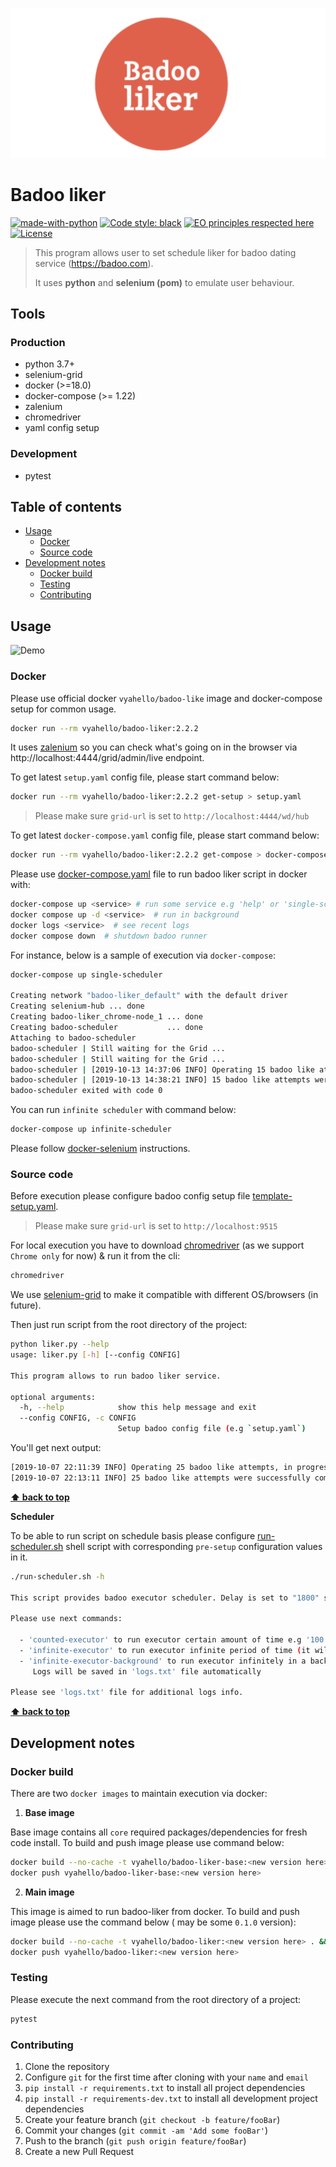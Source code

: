 ![Screenshot](logo.png)

# Badoo liker

[![made-with-python](https://img.shields.io/badge/Made%20with-Python-1f425f.svg)](https://www.python.org/)
[![Code style: black](https://img.shields.io/badge/code%20style-black-000000.svg)](https://github.com/psf/black)
[![EO principles respected here](https://www.elegantobjects.org/badge.svg)](https://www.elegantobjects.org)
[![License](https://img.shields.io/badge/license-MIT-green.svg)](LICENSE.md)

> This program allows user to set schedule liker for badoo dating service (https://badoo.com).
>
> It uses **python** and **selenium (pom)** to emulate user behaviour. 

## Tools

### Production
- python 3.7+
- selenium-grid
- docker (>=18.0)
- docker-compose (>= 1.22)
- zalenium
- chromedriver
- yaml config setup

### Development
- pytest

## Table of contents
- [Usage](#usage)
  - [Docker](#docker)
  - [Source code](#source-code)
- [Development notes](#development-notes)
  - [Docker build](#docker-build)
  - [Testing](#testing)
  - [Contributing](#contributing)

## Usage

![Demo](demo.gif)

### Docker

Please use official docker `vyahello/badoo-like` image and docker-compose setup for common usage.
```bash
docker run --rm vyahello/badoo-liker:2.2.2
```

It uses [zalenium](https://github.com/zalando/zalenium) so you can check what's going on in the browser via http://localhost:4444/grid/admin/live endpoint.

To get latest `setup.yaml` config file, please start command below:
```bash
docker run --rm vyahello/badoo-liker:2.2.2 get-setup > setup.yaml
``` 

> Please make sure `grid-url` is set to `http://localhost:4444/wd/hub`

To get latest `docker-compose.yaml` config file, please start command below:
```bash
docker run --rm vyahello/badoo-liker:2.2.2 get-compose > docker-compose.yaml
``` 

Please use [docker-compose.yaml](docker-compose.yaml) file to run badoo liker script in docker with:
```bash
docker-compose up <service> # run some service e.g 'help' or 'single-scheduler'
docker compose up -d <service>  # run in background
docker logs <service>  # see recent logs
docker compose down  # shutdown badoo runner
```

For instance, below is a sample of execution via `docker-compose`:
```bash
docker-compose up single-scheduler

Creating network "badoo-liker_default" with the default driver
Creating selenium-hub ... done
Creating badoo-liker_chrome-node_1 ... done
Creating badoo-scheduler           ... done
Attaching to badoo-scheduler
badoo-scheduler | Still waiting for the Grid ...
badoo-scheduler | Still waiting for the Grid ...
badoo-scheduler | [2019-10-13 14:37:06 INFO] Operating 15 badoo like attempts, in progress ...
badoo-scheduler | [2019-10-13 14:38:21 INFO] 15 badoo like attempts were successfully completed, please check your messages!
badoo-scheduler exited with code 0
```

You can run `infinite scheduler` with command below:
```bash
docker-compose up infinite-scheduler
```

Please follow [docker-selenium](https://github.com/SeleniumHQ/docker-selenium) instructions.

### Source code
Before execution please configure badoo config setup file [template-setup.yaml](template-setup.yaml). 

> Please make sure `grid-url` is set to `http://localhost:9515`

For local execution you have to download [chromedriver](https://chromedriver.chromium.org) (as we support `Chrome only` for now) & run it from the cli:
```bash
chromedriver
```

We use [selenium-grid](https://www.vinsguru.com/selenium-grid-setup-using-docker) to make it compatible with different OS/browsers (in future).

Then just run script from the root directory of the project:
```bash
python liker.py --help
usage: liker.py [-h] [--config CONFIG]

This program allows to run badoo liker service.

optional arguments:
  -h, --help            show this help message and exit
  --config CONFIG, -c CONFIG
                        Setup badoo config file (e.g `setup.yaml`)
```

You'll get next output:
```bash
[2019-10-07 22:11:39 INFO] Operating 25 badoo like attempts, in progress ...
[2019-10-07 22:13:11 INFO] 25 badoo like attempts were successfully completed, please check your messages!
```
**[⬆ back to top](#table-of-contents)**

**Scheduler**

To be able to run script on schedule basis please configure [run-scheduler.sh](run-scheduler.sh) shell script with corresponding
`pre-setup` configuration values in it.

```bash
./run-scheduler.sh -h

This script provides badoo executor scheduler. Delay is set to "1800" seconds between run.

Please use next commands:

  - 'counted-executor' to run executor certain amount of time e.g '100'
  - 'infinite-executor' to run executor infinite period of time (it will run until script is crashed)
  - 'infinite-executor-background' to run executor infinitely in a background. 
     Logs will be saved in 'logs.txt' file automatically

Please see 'logs.txt' file for additional logs info.
```

**[⬆ back to top](#table-of-contents)**

## Development notes

### Docker build
There are two `docker images` to maintain execution via docker: 
1. **Base image**

Base image contains all `core` required packages/dependencies for fresh code install. 
To build and push image please use command below:
```bash
docker build --no-cache -t vyahello/badoo-liker-base:<new version here> -f Dockerfile.base . && \
docker push vyahello/badoo-liker-base:<new version here>
```

2. **Main image**

This image is aimed to run badoo-liker from docker.
To build and push image please use the command below (<new version here> may be some `0.1.0` version):
```bash
docker build --no-cache -t vyahello/badoo-liker:<new version here> . && \
docker push vyahello/badoo-liker:<new version here>
```

### Testing
Please execute the next command from the root directory of a project:
```bash
pytest
```

### Contributing
1. Clone the repository
2. Configure `git` for the first time after cloning with your `name` and `email`
3. `pip install -r requirements.txt` to install all project dependencies
4. `pip install -r requirements-dev.txt` to install all development project dependencies
5. Create your feature branch (`git checkout -b feature/fooBar`)
6. Commit your changes (`git commit -am 'Add some fooBar'`)
7. Push to the branch (`git push origin feature/fooBar`)
8. Create a new Pull Request
